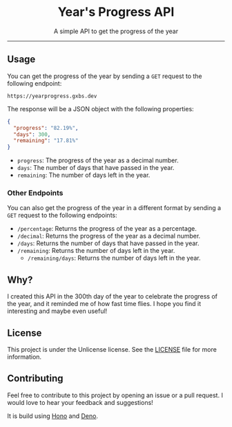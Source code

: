 <div align="center">
<h1>Year's Progress API</h1>
<p>A simple API to get the progress of the year</p>
</div>

---

## Usage

You can get the progress of the year by sending a `GET` request to the following
endpoint:

```
https://yearprogress.gxbs.dev
```

The response will be a JSON object with the following properties:

```json
{
  "progress": "82.19%",
  "days": 300,
  "remaining": "17.81%"
}
```

- `progress`: The progress of the year as a decimal number.
- `days`: The number of days that have passed in the year.
- `remaining`: The number of days left in the year.

### Other Endpoints

You can also get the progress of the year in a different format by sending a
`GET` request to the following endpoints:

- `/percentage`: Returns the progress of the year as a percentage.
- `/decimal`: Returns the progress of the year as a decimal number.
- `/days`: Returns the number of days that have passed in the year.
- `/remaining`: Returns the number of days left in the year.
  - `/remaining/days`: Returns the number of days left in the year.

## Why?

I created this API in the 300th day of the year to celebrate the progress of the
year, and it reminded me of how fast time flies. I hope you find it interesting
and maybe even useful!

## License

This project is under the Unlicense license. See the [LICENSE](./LICENSE.txt)
file for more information.

## Contributing

Feel free to contribute to this project by opening an issue or a pull request. I
would love to hear your feedback and suggestions!

It is build using [Hono](https://hono.dev) and [Deno](https://deno.com).
